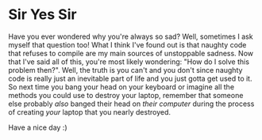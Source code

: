 # Sir Yes Sir
Have you ever wondered why you're always so sad? Well, sometimes I ask myself that question too! What I think I've found out is that naughty code that refuses to compile are my main sources of unstoppable sadness. Now that I've said all of this, you're most likely wondering: "How do I solve this problem then?". Well, the truth is you can't and you don't since naughty code is really just an inevitable part of life and you just gotta get used to it. So next time you bang your head on your keyboard or imagine all the methods you could use to destroy your laptop, remember that someone else probably *also* banged their head on *their computer* during the process of creating *your* laptop that you nearly destroyed. 

Have a nice day :)
